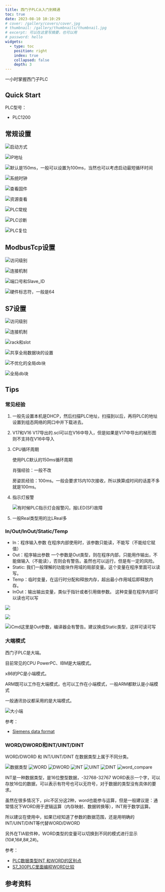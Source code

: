 ```yaml
---
title: 西门子PLC从入门到精通
toc: true
date: 2023-08-10 10:10:29
# cover: /gallery/covers/cover.jpg
# thumbnail: /gallery/thumbnails/thumbnail.jpg
# excerpt: 可以在这里写摘要，也可以用
# password: hello
widgets:
  - type: toc
    position: right
    index: true
    collapsed: false
    depth: 3
---
```


一小时掌握西门子PLC

<!-- more -->

## Quick Start

PLC型号：
- PLC1200




## 常规设置

![启动方式](https://ghproxy.com/https://raw.githubusercontent.com/wumin199/wm-blog-image/main/images/2023/plc/modbus/PLC%E6%9A%96%E5%90%AF%E5%8A%A8.png)

![IP地址](https://ghproxy.com/https://raw.githubusercontent.com/wumin199/wm-blog-image/main/images/2023/plc/modbus/%E8%AE%BE%E7%BD%AEPLCIP%E5%9C%B0%E5%9D%80.png)

![默认是150ms，一般可以设置为100ms，当然也可以考虑启动最短循环时间](https://ghproxy.com/https://raw.githubusercontent.com/wumin199/wm-blog-image/main/images/2023/plc/modbus/PLC_%E5%BE%AA%E7%8E%AF%E5%91%A8%E6%9C%9F.png)

![系统时钟](https://ghproxy.com/https://raw.githubusercontent.com/wumin199/wm-blog-image/main/images/2023/plc/modbus/PLC_%E7%B3%BB%E7%BB%9F%E6%97%B6%E9%92%9F.png)



![查看固件](https://ghproxy.com/https://raw.githubusercontent.com/wumin199/wm-blog-image/main/images/2023/plc/modbus/PLC_%E5%9B%BA%E4%BB%B6.png)

![资源查看](https://ghproxy.com/https://raw.githubusercontent.com/wumin199/wm-blog-image/main/images/2023/plc/modbus/PLC_%E8%B5%84%E6%BA%90%E6%9F%A5%E7%9C%8B.png)

![PLC常规](https://ghproxy.com/?q=https%3A%2F%2Fgithub.com%2Fwumin199%2Fwm-blog-image%2Fblob%2Fmain%2Fimages%2F2023%2Fplc%2Fmodbus%2FPLC%25E5%25B8%25B8%25E8%25A7%2584.png)

![PLC诊断](https://ghproxy.com/?q=https%3A%2F%2Fgithub.com%2Fwumin199%2Fwm-blog-image%2Fblob%2Fmain%2Fimages%2F2023%2Fplc%2Fmodbus%2FPLC%25E8%25AF%258A%25E6%2596%25AD.png)

![PLC复位](https://ghproxy.com/https://raw.githubusercontent.com/wumin199/wm-blog-image/main/images/2023/plc/siemens/plc_reset.jpg)

## ModbusTcp设置

![访问级别](https://ghproxy.com/https://raw.githubusercontent.com/wumin199/wm-blog-image/main/images/2023/plc/modbus/PLC_%E8%AE%BF%E9%97%AE%E7%BA%A7%E5%88%AB.png)

![连接机制](https://ghproxy.com/https://raw.githubusercontent.com/wumin199/wm-blog-image/main/images/2023/plc/modbus/PLC_%E8%BF%9E%E6%8E%A5%E6%9C%BA%E5%88%B6.png)

![端口号和Slave_ID](https://ghproxy.com/?q=https%3A%2F%2Fgithub.com%2Fwumin199%2Fwm-blog-image%2Fblob%2Fmain%2Fimages%2F2023%2Fplc%2Fmodbus%2FMB_SERVER%25E8%25AE%25BE%25E7%25BD%25AE.png)

![硬件标志符，一般是64](https://ghproxy.com/https://raw.githubusercontent.com/wumin199/wm-blog-image/main/images/2023/plc/modbus/MB_InterfaceID.png)


## S7设置


![访问级别](https://ghproxy.com/https://raw.githubusercontent.com/wumin199/wm-blog-image/main/images/2023/plc/modbus/PLC_%E8%AE%BF%E9%97%AE%E7%BA%A7%E5%88%AB.png)

![连接机制](https://ghproxy.com/https://raw.githubusercontent.com/wumin199/wm-blog-image/main/images/2023/plc/modbus/PLC_%E8%BF%9E%E6%8E%A5%E6%9C%BA%E5%88%B6.png)

![rack和slot](https://ghproxy.com/https://raw.githubusercontent.com/wumin199/wm-blog-image/main/images/2023/plc/S7/S7_rack_slot.png)

![共享全局数据块的设置](https://ghproxy.com/https://raw.githubusercontent.com/wumin199/wm-blog-image/main/images/2023/plc/S7/S7_%E5%85%A8%E9%83%A8db%E5%9D%97%E8%AE%BE%E7%BD%AE.png)

![不优化的全局db块](https://ghproxy.com/https://raw.githubusercontent.com/wumin199/wm-blog-image/main/images/2023/plc/S7/S7_DB%E5%9D%97%E6%B2%A1%E6%9C%89%E4%BC%98%E5%8C%96.png)

![全局db块](https://ghproxy.com/https://raw.githubusercontent.com/wumin199/wm-blog-image/main/images/2023/plc/S7/S7_%E5%85%A8%E5%B1%80db%E5%9D%97.png)

## Tips

### 常见经验

1. 一般先设置本机是DHCP，然后扫描PLC地址，扫描到以后，再将PLC的地址设置到组态网络的网口中并下载进去。
2. V17和V16
   V17导出的.scl可以在V16中导入，但是如果是V17中导出的梯形图则不支持在V16中导入
3. CPU循环周期
   
   使用PLC默认的150ms循环周期

   肖强经验：一般不改

   房姿凯经验：100ms。一般会要求1S内10次接收，所以换算成时间的话差不多就是100ms。

4. 指示灯报警
   
   ![有时候PLC指示灯会报警闪，报LED(SF)故障](https://ghproxy.com/https://raw.githubusercontent.com/wumin199/wm-blog-image/main/images/2023/plc/siemens/plc_reset.jpg)

5. 一般Real类型用的比LReal多


### In/Out/InOut/Static/Temp

- In：程序输入参数
  在程序内部使用时，该参数只能读，不能写（不能给它赋值）
- Out：程序输出参数
  一个参数是Out类型，则在程序内部，只能用作输出，不能做输入（不能读），否则会有警告。虽然也可以运行，但是有一定的风险。
- Static: 我们一般理解的功能块作用域的局部变量。这个变量在程序里面可以读写。
- Temp：临时变量，在运行时分配和释放内存，超出最小作用域后即释放内存。
- InOut：输出输出变量，类似于指针或者引用做参数。
  这种变量在程序内部可以读也可以写


![](https://ghproxy.com/https://raw.githubusercontent.com/wumin199/wm-blog-image/main/images/2023/plc/siemens/plc-variable-type.png)

![](https://ghproxy.com/https://raw.githubusercontent.com/wumin199/wm-blog-image/main/images/2023/plc/siemens/plc_out_1.PNG)

![iCmd这里是Out参数，编译器会有警告。建议换成Static类型，这样可读可写](https://ghproxy.com/https://raw.githubusercontent.com/wumin199/wm-blog-image/main/images/2023/plc/siemens/plc_out_2.PNG)



### 大端模式


西门子PLC是大端。

目前常见的CPU PowerPC、IBM是大端模式。

x86的PC是小端模式。

ARM既可以工作在大端模式，也可以工作在小端模式，一般ARM都默认是小端模式

一般通讯协议都采用的是大端模式。

![大小端](https://ghproxy.com/https://raw.githubusercontent.com/wumin199/wm-blog-image/main/images/2023/plc/byte_order.png)

参考：

- [Siemens data format](https://snap7.sourceforge.net/siemens_dataformat.html)


### WORD/DWORD和INT/UINT/DINT

WORD/DWORD 和 INT/UINT/DINT 在数据类型上属于不同分类。

![数据类型](https://ghproxy.com/https://raw.githubusercontent.com/wumin199/wm-blog-image/main/images/2023/plc/siemens/data-type.PNG)
![WORD](https://ghproxy.com/https://raw.githubusercontent.com/wumin199/wm-blog-image/main/images/2023/plc/siemens/WORD.PNG)
![DWORD](https://ghproxy.com/https://raw.githubusercontent.com/wumin199/wm-blog-image/main/images/2023/plc/siemens/DWORD.PNG)
![INT](https://ghproxy.com/https://raw.githubusercontent.com/wumin199/wm-blog-image/main/images/2023/plc/siemens/INT.PNG)
![UINT](https://ghproxy.com/https://raw.githubusercontent.com/wumin199/wm-blog-image/main/images/2023/plc/siemens/UINT.PNG)
![DINT](https://ghproxy.com/https://raw.githubusercontent.com/wumin199/wm-blog-image/main/images/2023/plc/siemens/DINT.PNG)
![word_compare](https://ghproxy.com/https://raw.githubusercontent.com/wumin199/wm-blog-image/main/images/2023/plc/siemens/word_compare.PNG)


INT是一种数据类型，是16位整型数据，-32768-32767
WORD表示一个字，可以存放16位的数据，可以表示有符号也可以无符号，对于数据的类型没有具体的要求。

虽然在很多情况下，plc不区分这2种，word也能参与运算，但是一般建议是：通常情况下WORD用于逻辑运算（内存映射、数据转换等），INT用于数学运算。

所以建议在使用中，如果已经知道了参数的数据范围，还是用明确的INT/UINT/DINT等代替WORD/DWORD

另外在TIA软件种，WORD类型的变量可以切换到不同的模式进行显示(10#,16#,8#,2#)。


参考：

- [PLC数据类型INT 和WORD的区别点](https://www.ad.siemens.com.cn/service/answer/solved_141681_1029.html)
- [S7_300PLC里面编程WORD比较](https://www.ad.siemens.com.cn/service/answer/solved_67925_1029.html)





## 参考资料